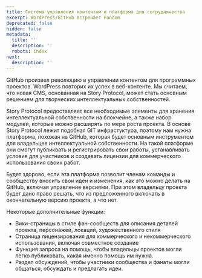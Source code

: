```yaml
---
title: Система управления контентом и платформа для сотрудничества
excerpt: WordPress/GitHub встречает Fandom
deprecated: false
hidden: false
metadata:
  title: ''
  description: ''
  robots: index
next:
  description: ''
---
```

GitHub произвел революцию в управлении контентом для программных проектов. WordPress повторих их успех в веб-контенте. Мы считаем, что новая CMS, основанная на Story Protocol, может стать основным решением для творческих интеллектуальных собственностей.

Story Protocol предоставляет все необходимые элементы для хранения интеллектуальной собственности на блокчейне, а также набор модулей, которые можно расширять по мере роста проекта. В основе Story Protocol лежит подобная GIT инфрастуктура, поэтому нам нужна платформа, похожая на GitHub, которая будет основным инструментом для владельцев интеллектуальной собственности. На такой платформе они смогут публиквать и регистрировать свои работы, устанавливать условия для участников и создавать лицензии для коммерческого использования своих работ.

Будет здорово, если эта платформа позволит членам команды и сообществу вносить свои идеи и изменения, как это можно делать на GitHub, включая управление версиями. При этом владельцу проекта будет дано право решать, что из предложенного включать в окончательную версию проекта, а что нет.

Некоторые дополнительные функции:

- Вики-страницы в стиле фан-сообществ для описания деталей проекта, персонажей, локаций, художественного стиля
- Страница лицензирования для коммерческого и некоммерческого использования, включая совместное создание
- Функция запроса на помощь, чтобы владельцы проектов могли легко публиковать, какая именно помощь им нужна.
- Раздел обсуждений, чтобы участники сообщества и фанаты могли общаться, обсуждать и предлагать идеи.
